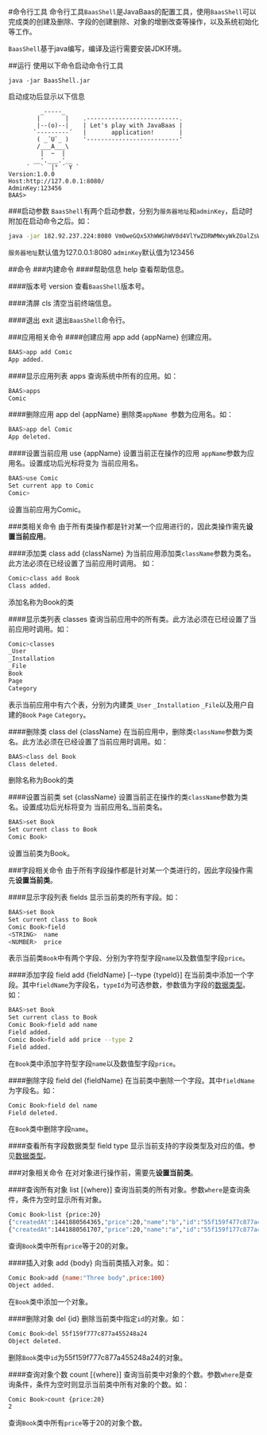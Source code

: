 #命令行工具
命令行工具`BaasShell`是JavaBaas的配置工具，使用`BaasShell`可以完成类的创建及删除、字段的创建删除、对象的增删改查等操作，以及系统初始化等工作。

`BaasShell`基于java编写，编译及运行需要安装JDK环境。

##运行
使用以下命令启动命令行工具

```
java -jar BaasShell.jar
```

启动成功后显示以下信息

```
         _-----_
        |       |    .--------------------------.
        |--(o)--|    | Let's play with JavaBaas |
       `---------´   |       application!       |
        ( _´U`_ )    '--------------------------'
        /___A___\
         |  ~  |
       __'.___.'__
     ´   `  |° ´ Y `
Version:1.0.0
Host:http://127.0.0.1:8080/
AdminKey:123456
BAAS>
```

###启动参数
`BaasShell`有两个启动参数，分别为`服务器地址`和`adminKey`，启动时附加在启动命令之后。如：
```bash
java -jar 182.92.237.224:8080 Vm0weGQxSXhWWGhWV0d4VlYwZDRWMWxyWkZOalZsWnpXa2M1YVUxWVFsaFdNbmhy
```

`服务器地址`默认值为127.0.0.1:8080
`adminKey`默认值为123456

##命令
###内建命令
####帮助信息 help
查看帮助信息。

####版本号 version
查看`BaasShell`版本号。

####清屏 cls
清空当前终端信息。

####退出 exit
退出`BaasShell`命令行。

###应用相关命令
####创建应用 app add {appName}
创建应用。

```bash
BAAS>app add Comic
App added.
```

####显示应用列表 apps
查询系统中所有的应用。如：

```bash
BAAS>apps
Comic
```

####删除应用 app del {appName}
删除类`appName `参数为应用名。如：

```bash
BAAS>app del Comic
App deleted.
```

<span id="setAppNow"></span>

####设置当前应用 use {appName}
设置当前正在操作的应用 `appName`参数为应用名。设置成功后光标将变为 当前应用名。

```bash
BAAS>use Comic
Set current app to Comic
Comic>
```
设置当前应用为Comic。

###类相关命令
由于所有类操作都是针对某一个应用进行的，因此类操作需先**设置当前应用**。

####添加类 class add {className}
为当前应用添加类`className`参数为类名。
此方法必须在已经设置了当前应用时调用。
如：

```bash
Comic>class add Book
Class added.
```
添加名称为Book的类

####显示类列表 classes
查询当前应用中的所有类。此方法必须在已经设置了当前应用时调用。如：

```bash
Comic>classes
_User
_Installation
_File
Book
Page
Category
```
表示当前应用中有六个表，分别为内建类`_User` `_Installation` `_File`以及用户自建的`Book` `Page` `Category`。

####删除类 class del {className}
在当前应用中，删除类`className`参数为类名。此方法必须在已经设置了当前应用时调用。如：

```bash
BAAS>class del Book
Class deleted.
```
删除名称为Book的类

<span id="setClassNow"></span>

####设置当前类 set {className}
设置当前正在操作的类`className`参数为类名。设置成功后光标将变为 当前应用名_当前类名。

```bash
BAAS>set Book
Set current class to Book
Comic Book>
```
设置当前类为Book。

###字段相关命令
由于所有字段操作都是针对某一个类进行的，因此字段操作需先**设置当前类**。

####显示字段列表 fields
显示当前类的所有字段。如：

```bash
BAAS>set Book
Set current class to Book
Comic Book>field
<STRING>  name
<NUMBER>  price
```
表示当前类`Book`中有两个字段、分别为字符型字段`name`以及数值型字段`price`。

####添加字段 field add {fieldName} [--type {typeId}]
在当前类中添加一个字段。其中`fieldName`为字段名，`typeId`为可选参数，参数值为字段的[数据类型](/overview/object.md#数据类型)。如：

```bash
BAAS>set Book
Set current class to Book
Comic Book>field add name
Field added.
Comic Book>field add price --type 2
Field added.
```
在`Book`类中添加字符型字段`name`以及数值型字段`price`。

####删除字段 field del {fieldName}
在当前类中删除一个字段。其中`fieldName`为字段名。如：

```bash
Comic Book>field del name
Field deleted.
```
在`Book`类中删除字段`name`。

####查看所有字段数据类型 field type
显示当前支持的字段类型及对应的值。参见[数据类型](/overview/object.md#数据类型)。

###对象相关命令
在对对象进行操作前，需要先**设置当前类**。

####查询所有对象 list [{where}]
查询当前类的所有对象。参数`where`是查询条件，条件为空时显示所有对象。

```bash
Comic Book>list {price:20}
{"createdAt":1441880564365,"price":20,"name":"b","id":"55f159f477c877a455248a23","acl":{"*":{"read":true,"write":true}},"updatedAt":1441880564365}
{"createdAt":1441880561707,"price":20,"name":"a","id":"55f159f177c877a455248a22","acl":{"*":{"read":true,"write":true}},"updatedAt":1441880561707}
```
查询`Book`类中所有`price`等于20的对象。

####插入对象 add {body}
向当前类插入对象。如：

```bash
Comic Book>add {name:"Three body",price:100}
Object added.
```
在`Book`类中添加一个对象。

####删除对象 del {id}
删除当前类中指定`id`的对象。如：

```bash
Comic Book>del 55f159f777c877a455248a24
Object deleted.
```
删除`Book`类中`id`为55f159f777c877a455248a24的对象。

####查询对象个数 count [{where}]
查询当前类中对象的个数。参数`where`是查询条件，条件为空时则显示当前类中所有对象的个数。如：

```bash
Comic Book>count {price:20}
2
```
查询`Book`类中所有`price`等于20的对象个数。
